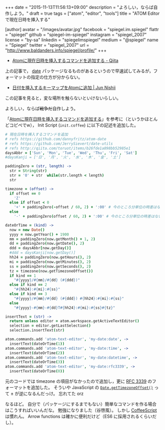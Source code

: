 +++
date = "2015-11-13T11:56:13+09:00"
description = "よろしい，ならば自作しよう。"
draft = true
tags = ["atom", "editor", "tools"]
title = "ATOM Editor で現在日時を挿入する"

[author]
  avatar = "/images/avatar.jpg"
  facebook = "spiegel.im.spiegel"
  flattr = "spiegel"
  github = "spiegel-im-spiegel"
  instagram = "spiegel_2007"
  license = "by-sa"
  linkedin = "spiegelimspiegel"
  medium = "@spiegel"
  name = "Spiegel"
  twitter = "spiegel_2007"
  url = "http://www.baldanders.info/spiegel/profile/"
+++

- [Atomに現在日時を挿入するコマンドを追加する - Qiita](http://qiita.com/toruot/items/b26fde1a898bb52985e1)

上の記事で， [date](https://atom.io/packages/date) パッケージなるものがあるというので早速試してみるが，フォーマットの指定の仕方が分からない。

- [日付を挿入するキーマップをAtomに追加 | Jun Nishii](http://bcl.sci.yamaguchi-u.ac.jp/~jun/ja/blog/150221-insert_date_keymap_to_atom)

この記事を見ると，変な場所を触らないといけないらしい。

よろしい，ならば~~戦争だ~~自作しよう。

「[Atomに現在日時を挿入するコマンドを追加する](http://qiita.com/toruot/items/b26fde1a898bb52985e1)」を参考に（というかほとんどコピペでw）， Init Script (`init.coffee`) に以下の記述を追加した。

```coffee
# 現在日時を挿入するコマンドを追加
# refs https://github.com/dannyfritz/atom-date
# refs https://github.com/JerrySievert/date-utils
# refs http://qiita.com/toruot/items/b26fde1a898bb52985e1
daysAbbr = ['Sun', 'Mon', 'Tue', 'Wed', 'Thu', 'Fri', 'Sat']
#daysKanji = ['日', '月', '火', '水', '木', '金', '土']

paddingZero = (str, length) ->
  str = String(str)
  str = '0' + str  while(str.length < length)
  str

timezone = (offset) ->
  if offset == 0
    'Z'
  else if offset < 0
    '+' + paddingZero(-offset / 60, 2) + ':00' # 今のところ分単位の時差はないので計算を端折る
  else
    '-' + paddingZero(offset / 60, 2) + ':00' # 今のところ分単位の時差はないので計算を端折る

dateOrTime = (kind) ->
  now = new Date()
  yyyy = now.getYear() + 1900
  mm = paddingZero(now.getMonth() + 1, 2)
  dd = paddingZero(now.getDate(), 2)
  ddd = daysAbbr[now.getDay()]
  #ddd = daysKanji[now.getDay()]
  hh24 = paddingZero(now.getHours(), 2)
  mi = paddingZero(now.getMinutes(), 2)
  ss = paddingZero(now.getSeconds(), 2)
  tz = timezone(now.getTimezoneOffset())
  if kind == 1
    "#{yyyy}/#{mm}/#{dd} (#{ddd})"
  else if kind == 2
    "#{hh24}:#{mi}:#{ss}"
  else if kind == 3
    "#{yyyy}/#{mm}/#{dd} (#{ddd}) #{hh24}:#{mi}:#{ss}"
  else
    "#{yyyy}-#{mm}-#{dd}T#{hh24}:#{mi}:#{ss}#{tz}"

insertText = (str) ->
  return unless editor = atom.workspace.getActiveTextEditor()
  selection = editor.getLastSelection()
  selection.insertText(str)

atom.commands.add 'atom-text-editor', 'my-date:date', ->
  insertText(dateOrTime(1))
atom.commands.add 'atom-text-editor', 'my-date:time', ->
  insertText(dateOrTime(2))
atom.commands.add 'atom-text-editor', 'my-date:datetime', ->
  insertText(dateOrTime(3))
atom.commands.add 'atom-text-editor', 'my-date:rfc3339', ->
  insertText(dateOrTime(0))
```

元のコードでは timezone の項目がなかったので追加し，更に [RFC 3339](https://www.ietf.org/rfc/rfc3339.txt) のフォーマットを追加した。
そういや JavaScript の [`Date.getTimezoneOffset()`](https://developer.mozilla.org/ja/docs/Web/JavaScript/Reference/Global_Objects/Date/getTimezoneOffset) って ± が逆になるんだっけ。
忘れてた orz

なるほど。
自分で（パッケージにするまでもない）簡単なコマンドを作る場合はこうすればいいんだな。
勉強になりました（谷啓風）。
しかし [CoffeeScript](http://coffeescript.org/) は慣れん。
Arrow functions は確かに便利だけど（ES6 に採用されるくらいだし）。
